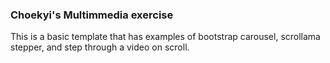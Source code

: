 ### Choekyi's Multimmedia exercise 


This is a basic template that has examples of bootstrap carousel, scrollama stepper, and step through a video on scroll. 
